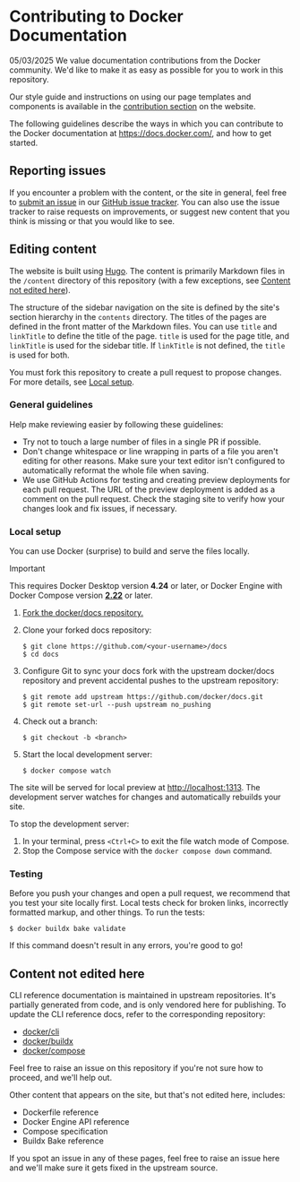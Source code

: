 # Contributing to Docker Documentation
05/03/2025
We value documentation contributions from the Docker community. We'd like to
make it as easy as possible for you to work in this repository.

Our style guide and instructions on using our page templates and components is
available in the [contribution section](https://docs.docker.com/contribute/) on
the website.

The following guidelines describe the ways in which you can contribute to the
Docker documentation at <https://docs.docker.com/>, and how to get started.

## Reporting issues

If you encounter a problem with the content, or the site in general, feel free
to [submit an issue](https://github.com/docker/docs/issues/new/choose) in our
[GitHub issue tracker](https://github.com/docker/docs/issues). You can also use
the issue tracker to raise requests on improvements, or suggest new content
that you think is missing or that you would like to see.

## Editing content

The website is built using [Hugo](https://gohugo.io/). The content is primarily
Markdown files in the `/content` directory of this repository (with a few
exceptions, see [Content not edited here](#content-not-edited-here)).

The structure of the sidebar navigation on the site is defined by the site's
section hierarchy in the `contents` directory. The titles of the pages are
defined in the front matter of the Markdown files. You can use `title` and
`linkTitle` to define the title of the page. `title` is used for the page
title, and `linkTitle` is used for the sidebar title. If `linkTitle` is not
defined, the `title` is used for both.

You must fork this repository to create a pull request to propose changes. For more details, see [Local setup](#local-setup).

### General guidelines

Help make reviewing easier by following these guidelines:

- Try not to touch a large number of files in a single PR if possible.
- Don't change whitespace or line wrapping in parts of a file you aren't
  editing for other reasons. Make sure your text editor isn't configured to
  automatically reformat the whole file when saving.
- We use GitHub Actions for testing and creating preview deployments for each
  pull request. The URL of the preview deployment is added as a comment on the
  pull request. Check the staging site to verify how your changes look and fix
  issues, if necessary.

### Local setup

You can use Docker (surprise) to build and serve the files locally.

> [!IMPORTANT]
> This requires Docker Desktop version **4.24** or later, or Docker Engine with Docker
> Compose version [**2.22**](https://docs.docker.com/compose/how-tos/file-watch/) or later.

1. [Fork the docker/docs repository.](https://github.com/docker/docs/fork)

2. Clone your forked docs repository:

   ```console
   $ git clone https://github.com/<your-username>/docs
   $ cd docs
   ```

3. Configure Git to sync your docs fork with the upstream docker/docs
   repository and prevent accidental pushes to the upstream repository:

   ```console
   $ git remote add upstream https://github.com/docker/docs.git
   $ git remote set-url --push upstream no_pushing
   ```

4. Check out a branch:

   ```console
   $ git checkout -b <branch>
   ```

5. Start the local development server:

   ```console
   $ docker compose watch
   ```

The site will be served for local preview at <http://localhost:1313>. The
development server watches for changes and automatically rebuilds your site.

To stop the development server:

1. In your terminal, press `<Ctrl+C>` to exit the file watch mode of Compose.
2. Stop the Compose service with the `docker compose down` command.

### Testing

Before you push your changes and open a pull request, we recommend that you
test your site locally first. Local tests check for broken links, incorrectly
formatted markup, and other things. To run the tests:

```console
$ docker buildx bake validate
```

If this command doesn't result in any errors, you're good to go!

## Content not edited here

CLI reference documentation is maintained in upstream repositories. It's
partially generated from code, and is only vendored here for publishing. To
update the CLI reference docs, refer to the corresponding repository:

- [docker/cli](https://github.com/docker/cli)
- [docker/buildx](https://github.com/docker/buildx)
- [docker/compose](https://github.com/docker/compose)

Feel free to raise an issue on this repository if you're not sure how to
proceed, and we'll help out.

Other content that appears on the site, but that's not edited here, includes:

- Dockerfile reference
- Docker Engine API reference
- Compose specification
- Buildx Bake reference

If you spot an issue in any of these pages, feel free to raise an issue here
and we'll make sure it gets fixed in the upstream source.
